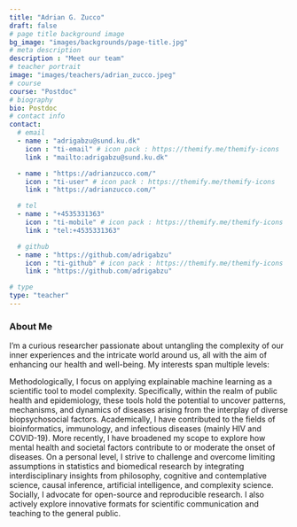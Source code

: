 ```yaml
---
title: "Adrian G. Zucco"
draft: false
# page title background image
bg_image: "images/backgrounds/page-title.jpg"
# meta description
description : "Meet our team"
# teacher portrait
image: "images/teachers/adrian_zucco.jpeg"
# course
course: "Postdoc"
# biography
bio: Postdoc
# contact info
contact:
  # email
  - name : "adrigabzu@sund.ku.dk"
    icon : "ti-email" # icon pack : https://themify.me/themify-icons
    link : "mailto:adrigabzu@sund.ku.dk"

  - name : "https://adrianzucco.com/"
    icon : "ti-user" # icon pack : https://themify.me/themify-icons
    link : "https://adrianzucco.com/"

  # tel
  - name : "+4535331363"
    icon : "ti-mobile" # icon pack : https://themify.me/themify-icons
    link : "tel:+4535331363"

  # github
  - name : "https://github.com/adrigabzu"
    icon : "ti-github" # icon pack : https://themify.me/themify-icons
    link : "https://github.com/adrigabzu"

# type
type: "teacher"
---
```


### About Me

I’m a curious researcher passionate about untangling the complexity of our inner experiences and the intricate world around us, all with the aim of enhancing our health and well-being. My interests span multiple levels:

Methodologically, I focus on applying explainable machine learning as a scientific tool to model complexity. Specifically, within the realm of public health and epidemiology, these tools hold the potential to uncover patterns, mechanisms, and dynamics of diseases arising from the interplay of diverse biopsychosocial factors.
Academically, I have contributed to the fields of bioinformatics, immunology, and infectious diseases (mainly HIV and COVID-19). More recently, I have broadened my scope to explore how mental health and societal factors contribute to or moderate the onset of diseases.
On a personal level, I strive to challenge and overcome limiting assumptions in statistics and biomedical research by integrating interdisciplinary insights from philosophy, cognitive and contemplative science, causal inference, artificial intelligence, and complexity science.
Socially, I advocate for open-source and reproducible research. I also actively explore innovative formats for scientific communication and teaching to the general public.